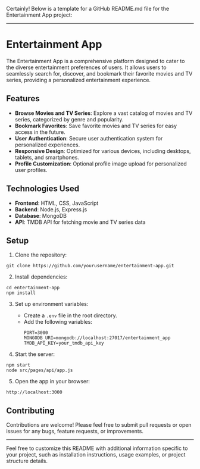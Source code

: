 Certainly! Below is a template for a GitHub README.md file for the Entertainment App project:

---

# Entertainment App

The Entertainment App is a comprehensive platform designed to cater to the diverse entertainment preferences of users. It allows users to seamlessly search for, discover, and bookmark their favorite movies and TV series, providing a personalized entertainment experience.

## Features

- **Browse Movies and TV Series**: Explore a vast catalog of movies and TV series, categorized by genre and popularity.
- **Bookmark Favorites**: Save favorite movies and TV series for easy access in the future.
- **User Authentication**: Secure user authentication system for personalized experiences.
- **Responsive Design**: Optimized for various devices, including desktops, tablets, and smartphones.
- **Profile Customization**: Optional profile image upload for personalized user profiles.

## Technologies Used

- **Frontend**: HTML, CSS, JavaScript
- **Backend**: Node.js, Express.js
- **Database**: MongoDB
- **API**: TMDB API for fetching movie and TV series data

## Setup

1. Clone the repository:

```
git clone https://github.com/yourusername/entertainment-app.git
```

2. Install dependencies:

```
cd entertainment-app
npm install
```

3. Set up environment variables:

   - Create a `.env` file in the root directory.
   - Add the following variables:
     ```
     PORT=3000
     MONGODB_URI=mongodb://localhost:27017/entertainment_app
     TMDB_API_KEY=your_tmdb_api_key
     ```

4. Start the server:

```
npm start
node src/pages/api/app.js
```

5. Open the app in your browser:

```
http://localhost:3000
```

## Contributing

Contributions are welcome! Please feel free to submit pull requests or open issues for any bugs, feature requests, or improvements.

---

Feel free to customize this README with additional information specific to your project, such as installation instructions, usage examples, or project structure details.